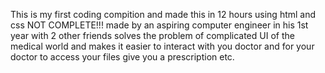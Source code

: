This is my first coding compition and made this in 12 hours using html and css
NOT COMPLETE!!!
made by an aspiring computer engineer in his 1st year with 2 other friends
solves the problem of complicated UI of the medical world and makes it easier to interact with you doctor and for your doctor to access your files give you a prescription etc.
